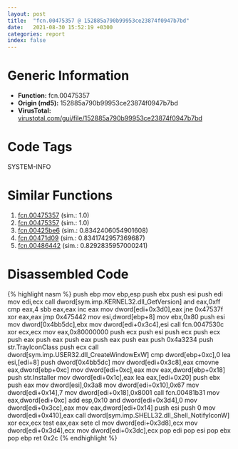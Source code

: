 ```yaml
---
layout: post
title:  "fcn.00475357 @ 152885a790b99953ce23874f0947b7bd"
date:   2021-08-30 15:52:19 +0300
categories: report
index: false
---
```


# Generic Information
- **Function:** fcn.00475357
- **Origin (md5):** 152885a790b99953ce23874f0947b7bd
- **VirusTotal:** [virustotal.com/gui/file/152885a790b99953ce23874f0947b7bd][virustotal_ref]

# Code Tags
<span class="tag" id="SYSTEM-INFO">SYSTEM-INFO</span>


# Similar Functions

1. [fcn.00475357][similar_1_ref] (sim.: 1.0)
2. [fcn.00475357][similar_2_ref] (sim.: 1.0)
3. [fcn.00425be6][similar_3_ref] (sim.: 0.8342406054901608)
4. [fcn.00471d09][similar_4_ref] (sim.: 0.8341742957369687)
5. [fcn.00486442][similar_5_ref] (sim.: 0.8292835957000241)


# Disassembled Code

{% highlight nasm %}
push ebp
mov ebp,esp
push ebx
push esi
push edi
mov edi,ecx
call dword[sym.imp.KERNEL32.dll_GetVersion]
and eax,0xff
cmp eax,4
sbb eax,eax
inc eax
mov dword[edi+0x3d0],eax
jne 0x47537f
xor eax,eax
jmp 0x475442
mov esi,dword[ebp+8]
mov ebx,0x80
push esi
mov dword[0x4bb5dc],ebx
mov dword[edi+0x3c4],esi
call fcn.0047530c
xor ecx,ecx
mov eax,0x80000000
push ecx
push esi
push ecx
push ecx
push eax
push eax
push eax
push eax
push eax
push 0x4a3234
push str.TrayIconClass
push ecx
call dword[sym.imp.USER32.dll_CreateWindowExW]
cmp dword[ebp+0xc],0
lea esi,[edi+8]
push dword[0x4bb5dc]
mov dword[edi+0x3c8],eax
cmovne eax,dword[ebp+0xc]
mov dword[edi+0xc],eax
mov eax,dword[ebp+0x18]
push str.Installer
mov dword[edi+0x1c],eax
lea eax,[edi+0x20]
push ebx
push eax
mov dword[esi],0x3a8
mov dword[edi+0x10],0x67
mov dword[edi+0x14],7
mov dword[edi+0x18],0x8001
call fcn.00481b31
mov eax,dword[edi+0xc]
add esp,0x10
and dword[edi+0x3d4],0
mov dword[edi+0x3cc],eax
mov eax,dword[edi+0x14]
push esi
push 0
mov dword[edi+0x410],eax
call dword[sym.imp.SHELL32.dll_Shell_NotifyIconW]
xor ecx,ecx
test eax,eax
sete cl
mov dword[edi+0x3d8],ecx
mov dword[edi+0x3d4],ecx
mov dword[edi+0x3dc],ecx
pop edi
pop esi
pop ebx
pop ebp
ret 0x2c
{% endhighlight %}


[similar_1_ref]: /report/fcn.00475357@912f1d013a0d6151bc7a7cef6da1b2a0
[similar_2_ref]: /report/fcn.00475357@fb9b7d22bc1c143ac66b0575cbdd088d
[similar_3_ref]: /report/fcn.00425be6@805156a7be59534194996cc728d4bbeb
[similar_4_ref]: /report/fcn.00471d09@d96761eb00d2d97e2b6f5ffffed0b46a
[similar_5_ref]: /report/fcn.00486442@d96761eb00d2d97e2b6f5ffffed0b46a
[virustotal_ref]: https://www.virustotal.com/gui/file/152885a790b99953ce23874f0947b7bd